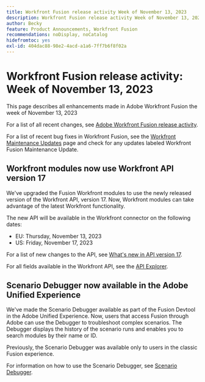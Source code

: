 ```yaml
---
title: Workfront Fusion release activity Week of November 13, 2023
description: Workfront Fusion release activity Week of November 13, 2023
author: Becky
feature: Product Announcements, Workfront Fusion
recommendations: noDisplay, noCatalog
hidefromtoc: yes
exl-id: 404dac88-98e2-4acd-a1a6-7ff7b6f8f02a
---
```

# Workfront Fusion release activity: Week of November 13, 2023

This page describes all enhancements made in Adobe Workfront Fusion the week of November 13, 2023

For a list of all recent changes, see [Adobe Workfront Fusion release activity](../../../product-announcements/product-releases/fusion-release-activity/fusion-release-activity.md).

For a list of recent bug fixes in Workfront Fusion, see the [Workfront Maintenance Updates](https://experienceleague.adobe.com/docs/workfront-known-issues/releases/current-updates.html) page and check for any updates labeled Workfront Fusion Maintenance Update.

## Workfront modules now use Workfront API version 17

We've upgraded the Fusion Workfront modules to use the newly released version of the Workfront API, version 17. Now, Workfront modules can take advantage of the latest Workfront functionality.

The new API will be available in the Workfront connector on the following dates:

* EU: Thursday, November 13, 2023
* US: Friday, November 17, 2023

For a list of new changes to the API, see [What's new in API version 17](/help/quicksilver/wf-api/api/new-api-version-17.md).

For all fields available in the Workfront API, see the [API Explorer](https://developer.adobe.com/workfront/api-explorer).

## Scenario Debugger now available in the Adobe Unified Experience

We've made the Scenario Debugger available as part of the Fusion Devtool in the Adobe Unified Experience. Now, users that access Fusion through Adobe can use the Debugger to troubleshoot complex scenarios. The Debugger displays the history of the scenario runs and enables you to search modules by their name or ID.

Previously, the Scenario Debugger was available only to users in the classic Fusion experience.

For information on how to use the Scenario Debugger, see [Scenario Debugger](/help/quicksilver/workfront-fusion/scenarios/debug-scenarios-with-dev-tool.md#scenario-debugger).
